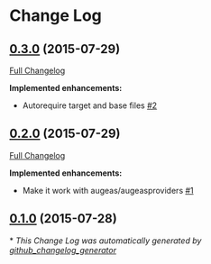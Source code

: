 # Change Log

## [0.3.0](https://github.com/camptocamp/puppet-augeas_file/tree/0.3.0) (2015-07-29)
[Full Changelog](https://github.com/camptocamp/puppet-augeas_file/compare/0.2.0...0.3.0)

**Implemented enhancements:**

- Autorequire target and base files [\#2](https://github.com/camptocamp/puppet-augeas_file/issues/2)

## [0.2.0](https://github.com/camptocamp/puppet-augeas_file/tree/0.2.0) (2015-07-29)
[Full Changelog](https://github.com/camptocamp/puppet-augeas_file/compare/0.1.0...0.2.0)

**Implemented enhancements:**

- Make it work with augeas/augeasproviders [\#1](https://github.com/camptocamp/puppet-augeas_file/issues/1)

## [0.1.0](https://github.com/camptocamp/puppet-augeas_file/tree/0.1.0) (2015-07-28)


\* *This Change Log was automatically generated by [github_changelog_generator](https://github.com/skywinder/Github-Changelog-Generator)*